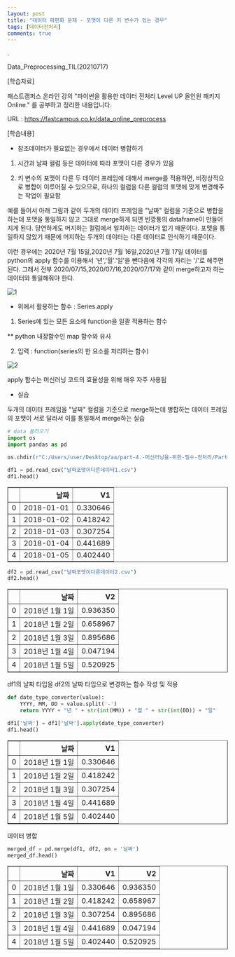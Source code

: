 ```yaml
---
layout: post
title: "데이터 파편화 문제 - 포맷이 다른 키 변수가 있는 경우"
tags: [데이터전처리]
comments: true
---
```


.


Data_Preprocessing_TIL(20210717)

[학습자료]

패스트캠퍼스 온라인 강의 "파이썬을 활용한 데이터 전처리 Level UP 올인원 패키지 Online." 를 공부하고 정리한 내용입니다.

URL : https://fastcampus.co.kr/data_online_preprocess

[학습내용]

- 참조데이터가 필요없는 경우에서 데이터 병합하기

1) 시간과 날짜 컬럼 등은 데이터에 따라 포맷이 다른 경우가 있음

2) 키 변수의 포맷이 다른 두 데이터 프레임에 대해서 merge를 적용하면, 비정상적으로 병합이 이루어질 수 있으므로, 하나의 컬럼을 다른 컬럼의 포맷에 맞게 변경해주는 작업이 필요함

예를 들어서 아래 그림과 같이 두개의 데이터 프레임을 "날짜" 컬럼을 기준으로 병합을 하는데 포맷을 통일하지 않고 그대로 merge하게 되면 빈깡통의 dataframe이 만들어지게 된다. 당연하게도 머지하는 컬럼에서 일치하는 데이터가 없기 때문이다. 포맷을 통일하지 않았기 때문에 머지하는 두개의 데이터는 다른 데이터로 인식하기 때문이다. 

이런 경우에는 2020년 7월 15일,2020년 7월 16일,2020년 7월 17일 데이터를 python의 apply 함수를 이용해서 '년','월'.'일'을 뺀다음에 각각의 자리는 '/'로 해주면 된다. 그래서 전부 2020/07/15,2020/07/16,2020/07/17와 같이 merge하고자 하는 데이터와 통일해줘야 한다.

![1](https://user-images.githubusercontent.com/41605276/126024846-8296dd94-b829-45db-b448-962882319af9.PNG)

- 위에서 활용하는 함수 : Series.apply

1) Series에 있는 모든 요소에 function을 일괄 적용하는 함수

** python 내장함수인 map 함수와 유사

2) 입력 : function(series의 한 요소를 처리하는 함수)

![2](https://user-images.githubusercontent.com/41605276/126025128-09797070-f38c-431c-baf0-ce339ddca0a6.PNG)

apply 함수는 머신러닝 코드의 효율성을 위해 매우 자주 사용됨

- 실습

두개의 데이터 프레임을 "날짜" 컬럼을 기준으로 merge하는데 병합하는 데이터 프레임의 포맷이 서로 달라서 이를 통일해서 merge하는 실습


```python
# data 불러오기
import os
import pandas as pd

os.chdir(r"C:/Users/user/Desktop/aa/part-4.-머신러닝을-위한-필수-전처리/Part 4. 머신러닝을 위한 필수 전처리/데이터/")

df1 = pd.read_csv("날짜포맷이다른데이터1.csv")
df1.head()
```




<div>
<style scoped>
    .dataframe tbody tr th:only-of-type {
        vertical-align: middle;
    }

    .dataframe tbody tr th {
        vertical-align: top;
    }

    .dataframe thead th {
        text-align: right;
    }
</style>
<table border="1" class="dataframe">
  <thead>
    <tr style="text-align: right;">
      <th></th>
      <th>날짜</th>
      <th>V1</th>
    </tr>
  </thead>
  <tbody>
    <tr>
      <td>0</td>
      <td>2018-01-01</td>
      <td>0.330646</td>
    </tr>
    <tr>
      <td>1</td>
      <td>2018-01-02</td>
      <td>0.418242</td>
    </tr>
    <tr>
      <td>2</td>
      <td>2018-01-03</td>
      <td>0.307254</td>
    </tr>
    <tr>
      <td>3</td>
      <td>2018-01-04</td>
      <td>0.441689</td>
    </tr>
    <tr>
      <td>4</td>
      <td>2018-01-05</td>
      <td>0.402440</td>
    </tr>
  </tbody>
</table>
</div>




```python
df2 = pd.read_csv("날짜포맷이다른데이터2.csv")
df2.head()
```




<div>
<style scoped>
    .dataframe tbody tr th:only-of-type {
        vertical-align: middle;
    }

    .dataframe tbody tr th {
        vertical-align: top;
    }

    .dataframe thead th {
        text-align: right;
    }
</style>
<table border="1" class="dataframe">
  <thead>
    <tr style="text-align: right;">
      <th></th>
      <th>날짜</th>
      <th>V2</th>
    </tr>
  </thead>
  <tbody>
    <tr>
      <td>0</td>
      <td>2018년 1월 1일</td>
      <td>0.936350</td>
    </tr>
    <tr>
      <td>1</td>
      <td>2018년 1월 2일</td>
      <td>0.658967</td>
    </tr>
    <tr>
      <td>2</td>
      <td>2018년 1월 3일</td>
      <td>0.895686</td>
    </tr>
    <tr>
      <td>3</td>
      <td>2018년 1월 4일</td>
      <td>0.047194</td>
    </tr>
    <tr>
      <td>4</td>
      <td>2018년 1월 5일</td>
      <td>0.520925</td>
    </tr>
  </tbody>
</table>
</div>



df1의 날짜 타입을 df2의 날짜 타입으로 변경하는 함수 작성 및 적용


```python
def date_type_converter(value):
    YYYY, MM, DD = value.split('-')
    return YYYY + "년 " + str(int(MM)) + "월 " + str(int(DD)) + "일"

df1['날짜'] = df1['날짜'].apply(date_type_converter)
df1.head()
```




<div>
<style scoped>
    .dataframe tbody tr th:only-of-type {
        vertical-align: middle;
    }

    .dataframe tbody tr th {
        vertical-align: top;
    }

    .dataframe thead th {
        text-align: right;
    }
</style>
<table border="1" class="dataframe">
  <thead>
    <tr style="text-align: right;">
      <th></th>
      <th>날짜</th>
      <th>V1</th>
    </tr>
  </thead>
  <tbody>
    <tr>
      <td>0</td>
      <td>2018년 1월 1일</td>
      <td>0.330646</td>
    </tr>
    <tr>
      <td>1</td>
      <td>2018년 1월 2일</td>
      <td>0.418242</td>
    </tr>
    <tr>
      <td>2</td>
      <td>2018년 1월 3일</td>
      <td>0.307254</td>
    </tr>
    <tr>
      <td>3</td>
      <td>2018년 1월 4일</td>
      <td>0.441689</td>
    </tr>
    <tr>
      <td>4</td>
      <td>2018년 1월 5일</td>
      <td>0.402440</td>
    </tr>
  </tbody>
</table>
</div>



데이터 병합


```python
merged_df = pd.merge(df1, df2, on = '날짜')
merged_df.head()
```




<div>
<style scoped>
    .dataframe tbody tr th:only-of-type {
        vertical-align: middle;
    }

    .dataframe tbody tr th {
        vertical-align: top;
    }

    .dataframe thead th {
        text-align: right;
    }
</style>
<table border="1" class="dataframe">
  <thead>
    <tr style="text-align: right;">
      <th></th>
      <th>날짜</th>
      <th>V1</th>
      <th>V2</th>
    </tr>
  </thead>
  <tbody>
    <tr>
      <td>0</td>
      <td>2018년 1월 1일</td>
      <td>0.330646</td>
      <td>0.936350</td>
    </tr>
    <tr>
      <td>1</td>
      <td>2018년 1월 2일</td>
      <td>0.418242</td>
      <td>0.658967</td>
    </tr>
    <tr>
      <td>2</td>
      <td>2018년 1월 3일</td>
      <td>0.307254</td>
      <td>0.895686</td>
    </tr>
    <tr>
      <td>3</td>
      <td>2018년 1월 4일</td>
      <td>0.441689</td>
      <td>0.047194</td>
    </tr>
    <tr>
      <td>4</td>
      <td>2018년 1월 5일</td>
      <td>0.402440</td>
      <td>0.520925</td>
    </tr>
  </tbody>
</table>
</div>


